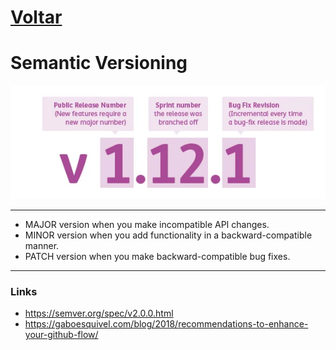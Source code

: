 # [Voltar](../README.md)

# Semantic Versioning

![Semantic Versioning](img/version-number.webp)

---

- MAJOR version when you make incompatible API changes.
- MINOR version when you add functionality in a backward-compatible manner.
- PATCH version when you make backward-compatible bug fixes.



---

### Links
- https://semver.org/spec/v2.0.0.html
- https://gaboesquivel.com/blog/2018/recommendations-to-enhance-your-github-flow/
